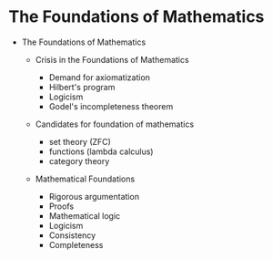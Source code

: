 # The Foundations of Mathematics


* The Foundations of Mathematics

  * Crisis in the Foundations of Mathematics
    - Demand for axiomatization
    - Hilbert's program
    - Logicism
    - Godel's incompleteness theorem

  * Candidates for foundation of mathematics
    - set theory (ZFC)
    - functions (lambda calculus)
    - category theory

  * Mathematical Foundations
    - Rigorous argumentation
    - Proofs
    - Mathematical logic
    - Logicism
    - Consistency
    - Completeness
